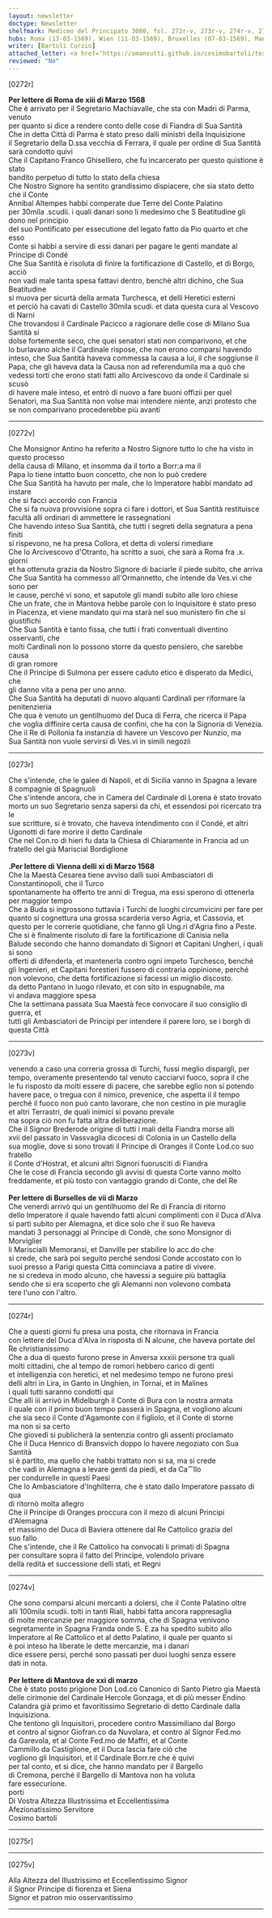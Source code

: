 ```yaml
---
layout: newsletter
doctype: Newsletter
shelfmark: Mediceo del Principato 3080, fol. 272r-v, 273r-v, 274r-v, 275r-v
hubs: Roma (13-03-1569), Wien (11-03-1569), Bruxelles (07-03-1569), Mantova (21-03-1569)
writer: [Bartoli Curzio]
attached_letter: <a href="https://smansutti.github.io/cosimobartoli/texts/2979_062/">2979_062</a>
reviewed: "No"
---
```


[0272r]  
  
  
<strong>Per lettere di Roma de xiii di Marzo 1568</strong>  
Che è arrivato per il Segretario Machiavalle, che sta con Madri di Parma, venuto  
per quanto si dice a rendere conto delle cose di Fiandra di Sua Santità  
Che in detta Città di Parma è stato preso dalli ministri della Inquisizione  
il Segretario della D.ssa vecchia di Ferrara, il quale per ordine di Sua Santità sarà condotto quivi  
Che il Capitano Franco Ghiselliero, che fu incarcerato per questo quistione è stato  
bandito perpetuo di tutto lo stato della chiesa  
Che Nostro Signore ha sentito grandissimo dispiacere, che sia stato detto che il Conte  
Annibal Altempes habbi comperate due Terre del Conte Palatino  
per 30mila .scudii. i quali danari sono li medesimo che S Beatitudine gli dono nel principio  
del suo Pontificato per essecutione del legato fatto da Pio quarto et che esso  
Conte si habbi a servire di essi danari per pagare le genti mandate al Principe di Condé  
Che Sua Santità è risoluta di finire la fortificazione di Castello, et di Borgo, acciò  
non vadi male tanta spesa fattavi dentro, benchè altri dichino, che Sua Beatitudine  
si muova per sicurtà della armata Turchesca, et delli Heretici esterni  
et perciò ha cavati di Castello 30mila scudi. et data questa cura al Vescovo di Narni  
Che trovandosi il Cardinale Pacicco a ragionare delle cose di Milano Sua Santità si  
dolse fortemente seco, che quei senatori stati non comparivono, et che  
lo burlavano alche il Cardinale rispose, che non erono comparsi havendo  
inteso, che Sua Santità haveva commessa la causa a lui, il che soggiunse il  
Papa, che gli haveva data la Causa non ad referendumila ma a quò che  
vedessi torti che erono stati fatti allo Arcivescovo da onde il Cardinale si scusò  
di havere male inteso, et entrò di nuovo a fare buoni offizii per quel  
Senatori, ma Sua Santità non volse mai intendere niente, anzi protesto che  
se non comparivano procederebbe più avanti  
  
---  

[0272v]  
  
  
Che Monsignor Antino ha referito a Nostro Signore tutto lo che ha visto in questo processo  
della causa di Milano, et insomma da il torto a Borr:a ma il  
Papa lo tiene intatto buon concetto, che non lo può credere  
Che Sua Santità ha havuto per male, che lo Imperatore habbi mandato ad instare  
che si facci accordo con Francia  
Che si fa nuova provvisione sopra ci fare i dottori, et Sua Santità restituisce  
facultà alli ordinari di ammettere le rassegnationi  
Che havendo inteso Sua Santità, che tutti i segreti della segnatura a pena finiti  
si rispevono, ne ha presa Collora, et detta di volersi rimediare  
Che lo Arcivescovo d'Otranto, ha scritto a suoi, che sarà a Roma fra .x. giorni  
et ha ottenuta grazia da Nostro Signore di baciarle il piede subito, che arriva  
Che Sua Santità ha commesso all'Ormannetto, che intende da Ves.vi che sono per  
le cause, perché vi sono, et saputole gli mandi subito alle loro chiese  
Che un frate, che in Mantova hebbe parole con lo Inquisitore è stato preso  
in Piacenza, et viene mandato qui ma starà nel suo munistero fin che si giustifichi  
Che Sua Santità è tanto fissa, che tutti i frati conventuali diventino osservanti, che  
molti Cardinali non lo possono storre da questo pensiero, che sarebbe causa  
di gran romore  
Che il Principe di Sulmona per essere caduto etico è disperato da Medici, che  
gli danno vita a pena per uno anno.  
Che Sua Santità ha deputati di nuovo alquanti Cardinali per riformare la penitenzieria  
Che qua è venuto un gentilhuomo del Duca di Ferra, che ricerca il Papa  
che voglia diffinire certa causa de confini, che ha con la Signoria di Venezia.  
Che il Re di Pollonia fa instanzia di havere un Vescovo per Nunzio, ma  
Sua Santità non vuole servirsi di Ves.vi in simili negozii  
  
---  

[0273r]  
  
  
Che s'intende, che le galee di Napoli, et di Sicilia vanno in Spagna a levare  
8 compagnie di Spagnuoli  
Che s'intende ancora, che in Camera del Cardinale di Lorena è stato trovato  
morto un suo Segretario senza sapersi da chi, et essendosi poi ricercato tra le  
sue scritture, si è trovato, che haveva intendimento con il Condé, et altri  
Ugonotti di fare morire il detto Cardinale  
Che nel Con.ro di hieri fu data la Chiesa di Chiaramente in Francia ad un  
fratello del già Mariscial Bordiglione  
<br/><strong>.Per lettere di Vienna delli xi di Marzo 1568</strong>  
Che la Maestà Cesarea tiene avviso dalli suoi Ambasciatori di Constantinopoli, che il Turco  
spontanamente ha offerto tre anni di Tregua, ma essi sperono di ottenerla  
per maggior tempo  
Che a Buda si ingrossono tuttavia i Turchi de luoghi circumvicini per fare per  
quanto si cognettura una grossa scarderia verso Agria, et Cassovia, et  
questo per le correrie quotidiane, che fanno gli Ung.ri d'Agria fino a Peste.  
Che si è finalmente risoluto di fare la fortificazione di Canisia nella  
Balude secondo che hanno domandato di Signori et Capitani Ungheri, i quali si sono  
offerti di difenderla, et mantenerla contro ogni impeto Turchesco, benché  
gli Ingenieri, et Capitani forestieri fussero di contraria oppinione, perché  
non volevono, che detta fortificazione si facessi un miglio discosto.  
da detto Pantano in luogo rilevato, et con sito in espugnabile, ma  
vi andava maggiore spesa  
Che la settimana passata Sua Maestà fece convocare il suo consiglio di guerra, et  
tutti gli Ambasciatori de Principi per intendere il parere loro, se i borgh di questa Città  
  
---  

[0273v]  
  
  
venendo a caso una correria grossa di Turchi, fussi meglio dispargli, per  
tempo, overamente presentendo tal venuto cacciarvi fuoco, sopra il che  
le fu risposto da molti essere di pacere, che sarebbe eglio non si potendo  
havere pace, o tregua con il nimico, prevenice, che aspetta il il tempo  
perché il fuoco non può canto lavorare, che non cestino in pie muraglie  
et altri Terrastri, de quali inimici si povano prevale  
ma sopra ciò non fu fatta altra deliberazione.  
Che il Signor Brederode origine di tutti i mali della Fiandra morse alli  
xvii del passato in Vassvaglia dicocesi di Colonia in un Castello della  
sua moglie, dove si sono trovati il Principe di Oranges il Conte Lod.co suo fratello  
il Conte d'Hostrat, et alcuni altri Signori fuorusciti di Fiandra  
Che le cose di Francia secondo gli avvisi di questa Corte vanno molto  
freddamente, et più tosto con vantaggio grando di Conte, che del Re  
<br/><strong>Per lettere di Burselles de vii di Marzo</strong>  
Che venerdi arrivò qui un gentilhuomo del Re di Francia di ritorno  
dello Imperatore il quale havendo fatti alcuni complimenti con il Duca d'Alva  
si partì subito per Alemagna, et dice solo che il suo Re haveva  
mandati 3 personaggi al Principe di Condè, che sono Monsignor di Morviglier  
li Mariscialli Memoransi, et Danville per stabilire lo acc.do che  
si crede, che sarà poi seguito perché sendosi Conde accostato con lo  
suoi presso a Parigi questa Città cominciava a patire di vivere.  
ne si credeva in modo alcuno, che havessi a seguire più battaglia  
sendo che si era scoperto che gli Alemanni non volevono combata  
tere l'uno con l'altro.  
  
---  

[0274r]  
  
  
Che a questi giorni fu presa una posta, che ritornava in Francia  
con lettere del Duca d'Alva in risposta di N alcune, che haveva portate del Re christianissimo  
Che a dua di questo furono prese in Anversa xxxiii persone tra quali  
molti cittadini, che al tempo de romori hebbero carico di genti  
et intelligenzia con heretici, et nel medesimo tempo ne furono presi  
delli altri in Lira, in Ganto in Unghien, in Tornai, et in Malines  
i quali tutti saranno condotti qui  
Che alli iii arrivò in Midelburgh il Conte di Bura con la nostra armata  
il quale con il primo buon tempo passerà in Spagna, et vogliono alcuni  
che sia seco il Conte d'Agamonte con il figliolo, et il Conte di storne  
ma non si sa certo  
Che giovedì si publicherà la sentenzia contro gli assenti proclamato  
Che il Duca Henrico di Bransvich doppo lo havere negoziato con Sua Santità  
si è partito, ma quello che habbi trattato non si sa, ma si crede  
che vadi in Alemagna a levare genti da piedi, et da Ca⁀llo  
per condurrelle in questi Paesi  
Che lo Ambasciatore d'Inghilterra, che è stato dallo Imperatore passato di qua  
di ritornò molta allegro  
Che il Principe di Oranges proccura con il mezo di alcuni Principi d'Alemagna  
et massimo del Duca di Baviera ottenere dal Re Cattolico grazia del  
suo fallo  
Che s'intende, che il Re Cattolico ha convocati li primati di Spagna  
per consultare sopra il fatto del Principe, volendolo privare  
della redità et successione delli stati, et Regni  
  
---  

[0274v]  
  
  
Che sono comparsi alcuni mercanti a dolersi, che il Conte Palatino oltre  
alli 100mila scudii. tolti in tanti Riali, habbi fatta ancora rappresaglia  
di molte mercanzie per maggiore somma, che di Spagna venivono  
segretamente in Spagna Franda onde S. E.za ha spedito subito allo  
Imperatore al Re Cattolico et al detto Palatino, il quale per quanto si  
è poi inteso ha liberate le dette mercanzie, ma i danari  
dice essere persi, perché sono passati per duoi luoghi senza essere  
dati in nota.  
<br/><strong>Per lettere di Mantova de xxi di marzo</strong>  
Che è stato posto prigione Don Lod.co Canonico di Santo Pietro gia Maestà  
delle cirimonie del Cardinale Hercole Gonzaga, et di più messer Endino  
Calandra già primo et favoritissimo Segretario di detto Cardinale dalla Inquisiziona.  
Che tentono gli Inquisitori, procedere contro Massimiliano dal Borgo  
et contro al signor Giofran.co da Nuvolara, et contro al Signor Fed.mo  
da Garevola, et al Conte Fed.mo de Maffri, et al Conte  
Cammillo da Castiglione, et il Duca lascia fare ciò che  
vogliono gli Inquisitori, et il Cardinale Borr.re che è quivi  
per tal conto, et si dice, che hanno mandato per il Bargello  
di Cremona, perché il Bargello di Mantova non ha voluta  
fare essecurione.  
porti  
Di Vostra Altezza Illustrissima et Eccellentissima  
Afezionatissimo Servitore  
Cosimo bartoli  
  
---  

[0275r]  
  
  
  
---  

[0275v]  
  
  
Alla Altezza del Illustrissimo et Eccellentissimo Signor  
il Signor Principe di fiorenza et Siena  
Signor et patron mio osservantissimo  
  
---  

